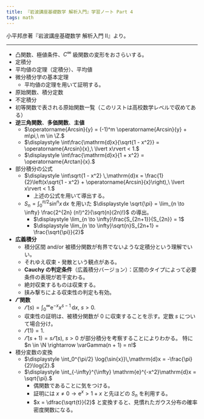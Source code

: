 ```yaml
---
title: 『岩波講座基礎数学 解析入門』学習ノート Part 4
tags: math
---
```


小平邦彦著『岩波講座基礎数学 解析入門 II』より。

----

* 凸関数、極値条件、$C^\infty$ 級関数の変形をおさらいする。
* 定積分
* 平均値の定理（定積分）、平均値
* 微分積分学の基本定理
  * 平均値の定理を用いて証明する。
* 原始関数、積分定数
* 不定積分
* 初等関数で表される原始関数一覧（このリストは高校数学レベルで収めてある）
* **逆三角関数**、**多価関数**、**主値**
  * $\operatorname{Arcsin}{y} = (-1)^m \operatorname{Arcsin}{y} + m\pi,\ m \in \Z.$
  * $\displaystyle \int\frac{\mathrm{d}x}{\sqrt{1 - x^2}} = \operatorname{Arcsin}{x},\ \lvert x\rvert < 1.$
  * $\displaystyle \int\frac{\mathrm{d}x}{1 + x^2} = \operatorname{Arctan}{x}.$
* 部分積分の公式
  * $\displaystyle \int\sqrt{1 - x^2} \,\mathrm{d}x = \frac{1}{2}\left(x\sqrt{1 - x^2} + \operatorname{Arcsin}{x}\right),\ \lvert x\rvert < 1.$
    * 上述の公式を用いて導出する。
  * $\displaystyle S_n = \int_{0}^{\pi/2} \sin^n x \,\mathrm{d}x$ を用いた
    $\displaystyle \sqrt{\pi} = \lim_{n \to \infty} \frac{2^{2n} (n!)^2}{\sqrt{n}(2n)!}$ の導出。
    * $\displaystyle \lim_{n \to \infty}\frac{S_{2n+1}}{S_{2n}} = 1$
    * $\displaystyle \lim_{n \to \infty}\sqrt{n}S_{2n+1} = \frac{\sqrt{\pi}}{2}$
* **広義積分**
  * 積分区間 and/or 被積分関数が有界でないような定積分という理解でいい。
  * それゆえ収束・発散という観点がある。
  * **Cauchy の判定条件**（広義積分バージョン）：区間のタイプによって必要条件の表現が若干変わる。
  * 絶対収束するものは収束する。
  * 挟み撃ちによる収束性の判定も有効。
* **$\varGamma$ 関数**
  * $\displaystyle \varGamma(s) = \int_0^\infty\mathrm{e}^{-x} x^{s-1} \,\mathrm{d}x,\ s > 0.$
  * 収束性の証明は、被積分関数が 0 に収束することを示す。定数 $s$ について場合分け。
  * $\varGamma(1) = 1.$
  * $\varGamma(s+1) = s\varGamma(s),\ s > 0$ が部分積分を考察することによりわかる。
    特に $n \in \N \rightarrow \varGamma(n + 1) = n!$
* 積分変数の変換
  * $\displaystyle \int_0^{\pi/2} \log{\sin{x}}\,\mathrm{d}x = -\frac{\pi}{2}\log{2}.$
  * $\displaystyle \int_{-\infty}^{\infty} \mathrm{e}^{-x^2}\mathrm{d}x = \sqrt{\pi}.$
    * 偶関数であることに気をつける。
    * 証明には $x \ne 0 \rightarrow \mathrm{e}^x > 1 + x$ と先ほどの $S_{n}$ を利用する。
    * $x = \dfrac{\sqrt{t}}{2}$ と変換すると、見慣れたガウス分布の確率密度関数になる。
